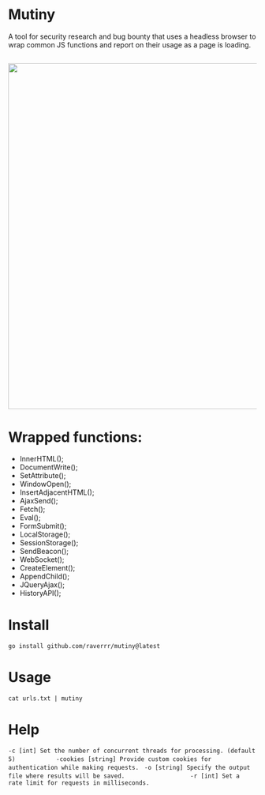 # Mutiny
A tool for security research and bug bounty that uses a headless browser to wrap common JS functions and report on their usage as a page is loading. 
##
<img src="https://i.imgur.com/QA7eNGc.png" width="600" height="700">


# Wrapped functions:
  * InnerHTML();
  * DocumentWrite();
  * SetAttribute();
  * WindowOpen();
  * InsertAdjacentHTML();
  * AjaxSend();
  * Fetch();
  * Eval();
  * FormSubmit();
  * LocalStorage();
  * SessionStorage();
  * SendBeacon();
  * WebSocket();
  * CreateElement();
  * AppendChild();
  * JQueryAjax();
  * HistoryAPI();

# Install
`go install github.com/raverrr/mutiny@latest`

# Usage
`cat urls.txt | mutiny`

# Help
` -c [int] Set the number of concurrent threads for processing. (default 5)          `
`  -cookies [string] Provide custom cookies for authentication while making requests.`
`  -o [string] Specify the output file where results will be saved.                  `
`  -r [int] Set a rate limit for requests in milliseconds.                           `
